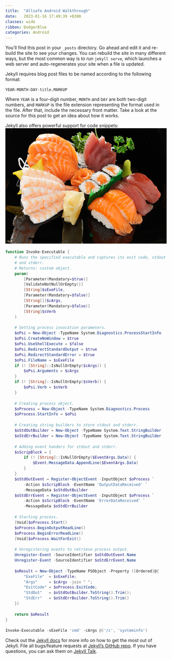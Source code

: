 ```yaml
---
title:  "Allsafe Android Walkthrough"
date:   2023-01-16 17:49:39 +0200
classes: wide
ribbon: DodgerBlue
categories: Android
---
```

You’ll find this post in your `_posts` directory. Go ahead and edit it and re-build the site to see your changes. You can rebuild the site in many different ways, but the most common way is to run `jekyll serve`, which launches a web server and auto-regenerates your site when a file is updated.

Jekyll requires blog post files to be named according to the following format:

`YEAR-MONTH-DAY-title.MARKUP`

Where `YEAR` is a four-digit number, `MONTH` and `DAY` are both two-digit numbers, and `MARKUP` is the file extension representing the format used in the file. After that, include the necessary front matter. Take a look at the source for this post to get an idea about how it works.

Jekyll also offers powerful support for code snippets:
[![2](/assets/images/Android/main.jpg)](/assets/images/Android/main.jpg)
```powershell
function Invoke-Executable {
    # Runs the specified executable and captures its exit code, stdout
    # and stderr.
    # Returns: custom object.
    param(
        [Parameter(Mandatory=$true)]
        [ValidateNotNullOrEmpty()]
        [String]$sExeFile,
        [Parameter(Mandatory=$false)]
        [String[]]$cArgs,
        [Parameter(Mandatory=$false)]
        [String]$sVerb
    )

    # Setting process invocation parameters.
    $oPsi = New-Object -TypeName System.Diagnostics.ProcessStartInfo
    $oPsi.CreateNoWindow = $true
    $oPsi.UseShellExecute = $false
    $oPsi.RedirectStandardOutput = $true
    $oPsi.RedirectStandardError = $true
    $oPsi.FileName = $sExeFile
    if (! [String]::IsNullOrEmpty($cArgs)) {
        $oPsi.Arguments = $cArgs
    }
    if (! [String]::IsNullOrEmpty($sVerb)) {
        $oPsi.Verb = $sVerb
    }

    # Creating process object.
    $oProcess = New-Object -TypeName System.Diagnostics.Process
    $oProcess.StartInfo = $oPsi

    # Creating string builders to store stdout and stderr.
    $oStdOutBuilder = New-Object -TypeName System.Text.StringBuilder
    $oStdErrBuilder = New-Object -TypeName System.Text.StringBuilder

    # Adding event handers for stdout and stderr.
    $sScripBlock = {
        if (! [String]::IsNullOrEmpty($EventArgs.Data)) {
            $Event.MessageData.AppendLine($EventArgs.Data)
        }
    }
    $oStdOutEvent = Register-ObjectEvent -InputObject $oProcess `
        -Action $sScripBlock -EventName 'OutputDataReceived' `
        -MessageData $oStdOutBuilder
    $oStdErrEvent = Register-ObjectEvent -InputObject $oProcess `
        -Action $sScripBlock -EventName 'ErrorDataReceived' `
        -MessageData $oStdErrBuilder

    # Starting process.
    [Void]$oProcess.Start()
    $oProcess.BeginOutputReadLine()
    $oProcess.BeginErrorReadLine()
    [Void]$oProcess.WaitForExit()

    # Unregistering events to retrieve process output.
    Unregister-Event -SourceIdentifier $oStdOutEvent.Name
    Unregister-Event -SourceIdentifier $oStdErrEvent.Name

    $oResult = New-Object -TypeName PSObject -Property ([Ordered]@{
        "ExeFile"  = $sExeFile;
        "Args"     = $cArgs -join " ";
        "ExitCode" = $oProcess.ExitCode;
        "StdOut"   = $oStdOutBuilder.ToString().Trim();
        "StdErr"   = $oStdErrBuilder.ToString().Trim()
    })

    return $oResult
}

Invoke-Executable -sExeFile 'cmd' -cArgs @('/c', 'systeminfo')
```

Check out the [Jekyll docs][jekyll-docs] for more info on how to get the most out of Jekyll. File all bugs/feature requests at [Jekyll’s GitHub repo][jekyll-gh]. If you have questions, you can ask them on [Jekyll Talk][jekyll-talk].

[jekyll-docs]: https://jekyllrb.com/docs/home
[jekyll-gh]:   https://github.com/jekyll/jekyll
[jekyll-talk]: https://talk.jekyllrb.com/
